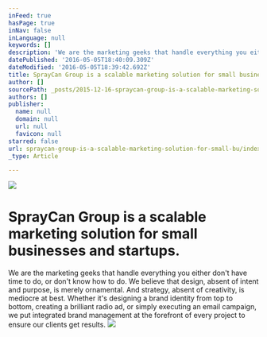```yaml
---
inFeed: true
hasPage: true
inNav: false
inLanguage: null
keywords: []
description: 'We are the marketing geeks that handle everything you either don’t have time to do, or don’t know how to do. We believe that design, absent of intent and purpose, is merely ornamental. And strategy, absent of creativity, is mediocre at best. Whether it’s designing a brand identity from top to bottom, creating a brilliant radio ad, or simply executing an email campaign, we put integrated brand management at the forefront of every project to ensure our clients get results.'
datePublished: '2016-05-05T18:40:09.309Z'
dateModified: '2016-05-05T18:39:42.692Z'
title: SprayCan Group is a scalable marketing solution for small businesses and startups.
author: []
sourcePath: _posts/2015-12-16-spraycan-group-is-a-scalable-marketing-solution-for-small-bu.md
authors: []
publisher:
  name: null
  domain: null
  url: null
  favicon: null
starred: false
url: spraycan-group-is-a-scalable-marketing-solution-for-small-bu/index.html
_type: Article

---
```

![](https://the-grid-user-content.s3-us-west-2.amazonaws.com/8fa2c72a-c487-483e-a85c-5793700712ba.jpg)

# SprayCan Group is a scalable marketing solution for small businesses and startups.

We are the marketing geeks that handle everything you either don't have time to do, or don't know how to do. We believe that design, absent of intent and purpose, is merely ornamental. And strategy, absent of creativity, is mediocre at best. Whether it's designing a brand identity from top to bottom, creating a brilliant radio ad, or simply executing an email campaign, we put integrated brand management at the forefront of every project to ensure our clients get results.
![](https://the-grid-user-content.s3-us-west-2.amazonaws.com/04bc63d7-c2f1-4c71-b8e2-b7310b9e9847.jpg)